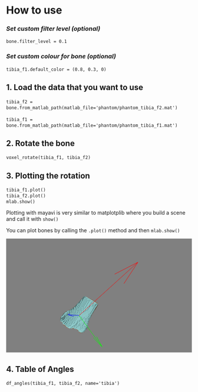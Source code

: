 # How to use

### *Set custom filter level (optional)*
    bone.filter_level = 0.1

### *Set custom colour for bone (optional)*
    tibia_f1.default_color = (0.8, 0.3, 0)

## 1. Load the data that you want to use
    tibia_f2 = bone.from_matlab_path(matlab_file='phantom/phantom_tibia_f2.mat')

    tibia_f1 = bone.from_matlab_path(matlab_file='phantom/phantom_tibia_f1.mat')

## 2. Rotate the bone
    voxel_rotate(tibia_f1, tibia_f2)

## 3. Plotting the rotation
    tibia_f1.plot()
    tibia_f2.plot()
    mlab.show()

Plotting with mayavi is very similar to matplotplib where you build a scene and call it with `show()`

You can plot bones by calling the `.plot()` method and then `mlab.show()`

![rotated_image](images/alined.png)


## 4. Table of Angles
    df_angles(tibia_f1, tibia_f2, name='tibia')